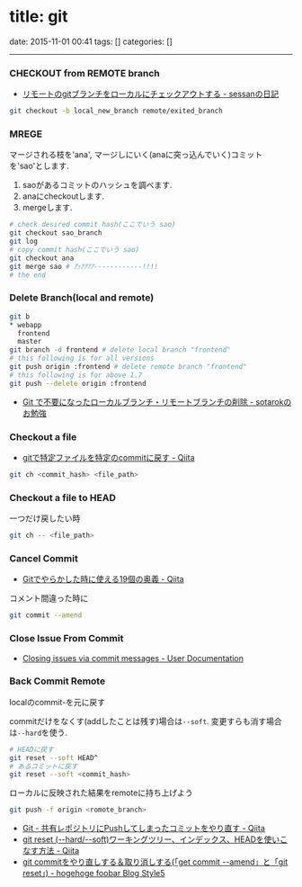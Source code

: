 title: git 
==========
date: 2015-11-01 00:41
tags: []
categories: []
- - -

### CHECKOUT from REMOTE branch

- [リモートのgitブランチをローカルにチェックアウトする - sessanの日記](http://sessan.hatenablog.com/entry/2012/11/04/132746)

```sh
git checkout -b local_new_branch remote/exited_branch
```

### MREGE

マージされる枝を'ana', マージしにいく(anaに突っ込んでいく)コミットを'sao'とします.

1. saoがあるコミットのハッシュを調べます.
2. anaにcheckoutします.
3. mergeします.

```sh
# check desired commit hash(ここでいう sao)
git checkout sao_branch
git log
# copy commit hash(ここでいう sao)
git checkout ana
git merge sao # ｱｯｱｱｱｱ------------!!!!
# the end
```

### Delete Branch(local and remote)

```sh
git b
* webapp
  frontend  
  master
git branch -d frontend # delete local branch "frontend"
# this following is for all versions
git push origin :frontend # delete remote branch "frontend"
# this following is for above 1.7
git push --delete origin :frontend
```

- [Git で不要になったローカルブランチ・リモートブランチの削除 - sotarokのお勉強](http://d.hatena.ne.jp/strkpy/20090719/1247970185)

### Checkout a file

- [gitで特定ファイルを特定のcommitに戻す - Qiita](http://qiita.com/ritukiii/items/5bc8f74dbf4dc5d1384c)

```sh
git ch <commit_hash> <file_path>
```

### Checkout a file to HEAD
一つだけ戻したい時

```sh
git ch -- <file_path>
```

### Cancel Commit

- [Gitでやらかした時に使える19個の奥義 - Qiita](http://qiita.com/muran001/items/dea2bbbaea1260098051)

コメント間違った時に
```sh
git commit --amend
```

### Close Issue From Commit

 - [Closing issues via commit messages - User Documentation](https://help.github.com/articles/closing-issues-via-commit-messages/)

### Back Commit Remote

localのcommit-を元に戻す

commitだけをなくす(addしたことは残す)場合は`--soft`.
変更すらも消す場合は`--hard`を使う.

```sh
# HEADに戻す
git reset --soft HEAD^
# あるコミットに戻す
git reset --soft <commit_hash>
```

ローカルに反映された結果をremoteに持ち上げよう
```sh
git push -f origin <romote_branch>
```

- [Git - 共有レポジトリにPushしてしまったコミットをやり直す - Qiita](http://qiita.com/yutori_enginner/items/959a1a78ebc8ca70d7f6)
- [ git reset (--hard/--soft)ワーキングツリー、インデックス、HEADを使いこなす方法 - Qiita](http://qiita.com/shuntaro_tamura/items/db1aef9cf9d78db50ffe)
- [git commitをやり直しする＆取り消しする(「get commit --amend」と「git reset」) - hogehoge foobar Blog Style5](http://d.hatena.ne.jp/mrgoofy33/20100910/1284069468)

